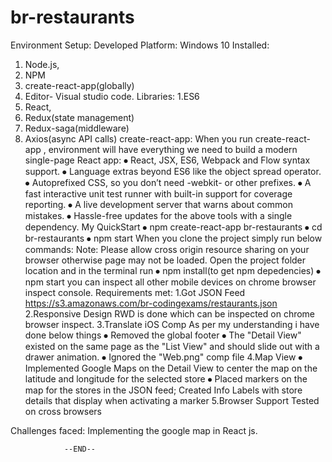 # br-restaurants
Environment Setup:
Developed Platform: Windows 10
Installed:
1. Node.js,
2. NPM
3. create-react-app(globally)
5. Editor- Visual studio code. 
Libraries:
1.ES6
2. React,
3. Redux(state management)
4. Redux-saga(middleware)
5. Axios(async API calls)
create-react-app:
When you run create-react-app , environment will have everything we need to build a modern single-page React app:
⦁	React, JSX, ES6, Webpack and Flow syntax support.
⦁	Language extras beyond ES6 like the object spread operator.
⦁	Autoprefixed CSS, so you don’t need -webkit- or other prefixes.
⦁	A fast interactive unit test runner with built-in support for coverage reporting.
⦁	A live development server that warns about common mistakes.
⦁	Hassle-free updates for the above tools with a single dependency.
My QuickStart
⦁	npm create-react-app br-restaurants
⦁	cd br-restaurants
⦁	npm start
When you clone the project simply run below commands:
Note: Please allow cross origin resource sharing on your browser otherwise page may not be loaded.
 Open the project folder location and in the terminal run
⦁	npm install(to get npm depedencies)
⦁	npm start
you can inspect all other mobile devices on chrome browser inspect console.
Requirements met:
1.Got JSON Feed
https://s3.amazonaws.com/br-codingexams/restaurants.json
2.Responsive Design
   RWD is done which can be inspected on chrome browser inspect.
3.Translate iOS Comp
    As per my understanding i have done below things
⦁	Removed the global footer
⦁	The "Detail View" existed on the same page as the "List View" and should slide out with a drawer animation.
⦁	Ignored the "Web.png" comp file
4.Map View
⦁	Implemented Google Maps on the Detail View to center the map on the latitude and longitude for the selected store
⦁	Placed markers on the map for the stores in the JSON feed; Created Info Labels with store details that display when activating a marker 
5.Browser Support
   Tested on cross browsers

Challenges faced:
Implementing the google map in React js.

				--END--
